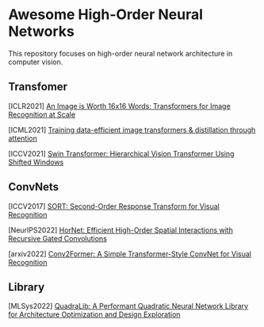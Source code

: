 # Awesome High-Order Neural Networks

This repository focuses on high-order neural network architecture in computer vision.

## Transfomer

[ICLR2021] [An Image is Worth 16x16 Words: Transformers for Image Recognition at Scale](https://arxiv.org/pdf/2010.11929.pdf)

[ICML2021] [Training data-efficient image transformers & distillation through attention](https://arxiv.org/pdf/2012.12877.pdf)

[ICCV2021] [Swin Transformer: Hierarchical Vision Transformer Using Shifted Windows](https://openaccess.thecvf.com/content/ICCV2021/papers/Liu_Swin_Transformer_Hierarchical_Vision_Transformer_Using_Shifted_Windows_ICCV_2021_paper.pdf)

## ConvNets
[ICCV2017] [SORT: Second-Order Response Transform for Visual Recognition](https://openaccess.thecvf.com/content_ICCV_2017/papers/Wang_SORT_Second-Order_Response_ICCV_2017_paper.pdf)

[NeurIPS2022] [HorNet: Efficient High-Order Spatial Interactions with Recursive Gated Convolutions](https://arxiv.org/pdf/2207.14284.pdf)

[arxiv2022] [Conv2Former: A Simple Transformer-Style ConvNet for Visual Recognition](https://arxiv.org/pdf/2211.11943.pdf)

## Library

[MLSys2022] [QuadraLib: A Performant Quadratic Neural Network Library for Architecture Optimization and Design Exploration](https://proceedings.mlsys.org/paper/2022/file/a5bfc9e07964f8dddeb95fc584cd965d-Paper.pdf)
